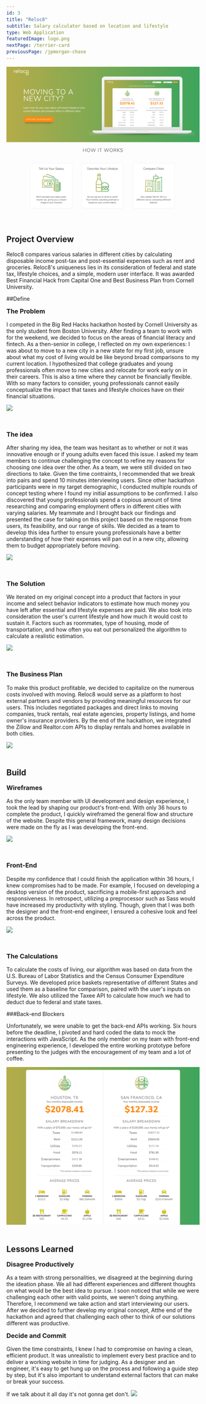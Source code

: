 ```yaml
---
id: 3
title: "Reloc8"
subtitle: Salary calculator based on location and lifestyle
type: Web Application
featuredImage: logo.png
nextPage: /terrier-card
previousPage: /jpmorgan-chase
---
```


<style>

    .h2 {
        margin-top: 0;
    }
    
    .doubleHeader {
        margin-top: 0.5rem;
        margin-bottom: 1rem;
    }

    .afterImg {
        margin-top: 3rem
    }

</style>

<img src="./home.png">
<h2 class="h2 afterImg">Project Overview</h2>
<p class="body">Reloc8 compares various salaries in different cities by calculating disposable income post-tax and post-essential expenses such as rent and groceries. Reloc8's uniqueness lies in its consideration of federal and state tax, lifestyle choices, and a simple, modern user interface. It was awarded Best Financial Hack from Capital One and Best Business Plan from Cornell University.</p>

##Define
<h3 class="doubleHeader">The Problem</h3>
<p class="body">I competed in the Big Red Hacks hackathon hosted by Cornell University as the only student from Boston University. After finding a team to work with for the weekend, we decided to focus on the areas of financial literacy and fintech. As a then-senior in college, I reflected on my own experiences: I was about to move to a new city in a new state for my first job, unsure about what my cost of living would be like beyond broad comparisons to my current location. I hypothesized that college graduates and young professionals often move to new cities and relocate for work early on in their careers. This is also a time where they cannot be financially flexible. With so many factors to consider, young professionals cannot easily conceptualize the impact that taxes and lifestyle choices have on their financial situations.</p>

<img src="/salary.png">

<h3 class="afterImg">The idea</h3>
<p class="body">After sharing my idea, the team was hesitant as to whether or not it was innovative enough or if young adults even faced this issue. I asked my team members to continue challenging the concept to refine my reasons for choosing one idea over the other. As a team, we were still divided on two directions to take. Given the time contraints, I recommended that we break into pairs and spend 10 minutes interviewing users. Since other hackathon participants were in my target demographic, I conducted multiple rounds of concept testing where I found my initial assumptions to be confirmed. I also discovered that young professionals spend a copious amount of time researching and comparing employment offers in different cities with varying salaries. My teammate and I brought back our findings and presented the case for taking on this project based on the response from users, its feasibility, and our range of skills. We decided as a team to develop this idea further to ensure young professionals have a better understanding of how their expenses will pan out in a new city, allowing them to budget appropriately before moving.
</p>

<img src="/housing.png">


<h3 class="afterImg">The Solution</h3>
<p class="body">We iterated on my original concept into a product that factors in your income and select behavior indicators to estimate how much money you have left after essential and lifestyle expenses are paid. We also took into consideration the user's current lifestyle and how much it would cost to sustain it. Factors such as roommates, type of housing, mode of transportation, and how often you eat out personalized the algorithm to calculate a realistic estimation.</p>

<img src="/lifestyle.png">


<h3 class="afterImg">The Business Plan</h3>
<p class="body">To make this product profitable, we decided to capitalize on the numerous costs involved with moving. Reloc8 would serve as a platform to host external partners and vendors by providing meaningful resources for our users. This includes negotiated packages and direct links to moving companies, truck rentals, real estate agencies, property listings, and home owner's insurance providers. By the end of the hackathon, we integrated the Zillow and Realtor.com APIs to display rentals and homes available in both cities.</p>
<img src="/market.png">

<h2 class="afterImg">Build</h2>

<h3 class="doubleHeader">Wireframes</h3>
<p class="body">As the only team member with UI development and design experience, I took the lead by shaping our product's front-end. With only 36 hours to complete the product, I quickly wireframed the general flow and structure of the website. Despite this general framework, many design decisions were made on the fly as I was developing the front-end. </p>

<img src="/wireframe.png">

<h3 class="afterImg">Front-End</h3>
<p class="body">Despite my confidence that I could finish the application within 36 hours, I knew compromises had to be made. For example, I focused on developing a desktop version of the product, sacrificing a mobile-first approach and responsiveness. In retrospect, utilizing a preprocessor such as Sass would have increased my productivity with styling. Though, given that I was both the designer and the front-end engineer, I ensured a cohesive look and feel across the product.</p>
<img src="/result.png">

<h3 class="afterImg">The Calculations</h3>
<p class="body">To calculate the costs of living, our algorithm was based on data from the U.S. Bureau of Labor Statistics and the Census Consumer Expenditure Surveys. We developed price baskets representative of different States and used them as a baseline for comparison, paired with the user's inputs on lifestyle. We also utilized the Taxee API to calculate how much we had to deduct due to federal and state taxes.</p>

###Back-end Blockers
<p class="body">Unfortunately, we were unable to get the back-end APIs working. Six hours before the deadline, I pivoted and hard coded the data to mock the interactions with JavaScript. As the only member on my team with front-end engineering experience, I developed the entire working prototype before presenting to the judges with the encouragement of my team and a lot of coffee.</p>

<img src="twoshort.png">

<h2 class="afterImg">Lessons Learned</h2>
<h3 class="doubleHeader">Disagree Productively</h3>
<p class="body">As a team with strong personalities, we disagreed at the beginning during the ideation phase. We all had different experiences and different thoughts on what would be the best idea to pursue. I soon noticed that while we were challenging each other with valid points, we weren't doing anything. Therefore, I recommend we take action and start interviewing our users. After we decided to further develop my original concept, Atthe end of the hackathon and agreed that challenging each other to think of our solutions different was productive.</p>

<h3 class="doubleHeader">Decide and Commit</h3>
<p class="body">Given the time constraints, I knew I had to compromise on having a clean, efficient product. It was unrealistic to implement every best practice and to deliver a working website in time for judging. As a designer and an engineer, it's easy to get hung up on the process and following a guide step by step, but it's also important to understand external factors that can make or break your success.</p> If we talk about it all day it's not gonna get don't.



<img src="/twocities.png">
